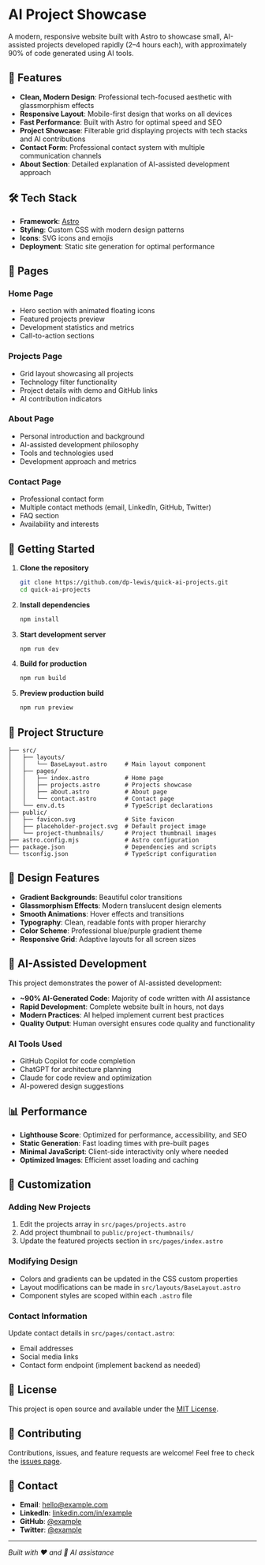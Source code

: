 # AI Project Showcase

A modern, responsive website built with Astro to showcase small, AI-assisted projects developed rapidly (2–4 hours each), with approximately 90% of code generated using AI tools.

## 🚀 Features

- **Clean, Modern Design**: Professional tech-focused aesthetic with glassmorphism effects
- **Responsive Layout**: Mobile-first design that works on all devices
- **Fast Performance**: Built with Astro for optimal speed and SEO
- **Project Showcase**: Filterable grid displaying projects with tech stacks and AI contributions
- **Contact Form**: Professional contact system with multiple communication channels
- **About Section**: Detailed explanation of AI-assisted development approach

## 🛠️ Tech Stack

- **Framework**: [Astro](https://astro.build/)
- **Styling**: Custom CSS with modern design patterns
- **Icons**: SVG icons and emojis
- **Deployment**: Static site generation for optimal performance

## 📱 Pages

### Home Page
- Hero section with animated floating icons
- Featured projects preview
- Development statistics and metrics
- Call-to-action sections

### Projects Page
- Grid layout showcasing all projects
- Technology filter functionality
- Project details with demo and GitHub links
- AI contribution indicators

### About Page
- Personal introduction and background
- AI-assisted development philosophy
- Tools and technologies used
- Development approach and metrics

### Contact Page
- Professional contact form
- Multiple contact methods (email, LinkedIn, GitHub, Twitter)
- FAQ section
- Availability and interests

## 🚀 Getting Started

1. **Clone the repository**
   ```bash
   git clone https://github.com/dp-lewis/quick-ai-projects.git
   cd quick-ai-projects
   ```

2. **Install dependencies**
   ```bash
   npm install
   ```

3. **Start development server**
   ```bash
   npm run dev
   ```

4. **Build for production**
   ```bash
   npm run build
   ```

5. **Preview production build**
   ```bash
   npm run preview
   ```

## 📁 Project Structure

```
├── src/
│   ├── layouts/
│   │   └── BaseLayout.astro     # Main layout component
│   ├── pages/
│   │   ├── index.astro          # Home page
│   │   ├── projects.astro       # Projects showcase
│   │   ├── about.astro          # About page
│   │   └── contact.astro        # Contact page
│   └── env.d.ts                 # TypeScript declarations
├── public/
│   ├── favicon.svg              # Site favicon
│   ├── placeholder-project.svg  # Default project image
│   └── project-thumbnails/      # Project thumbnail images
├── astro.config.mjs             # Astro configuration
├── package.json                 # Dependencies and scripts
└── tsconfig.json                # TypeScript configuration
```

## 🎨 Design Features

- **Gradient Backgrounds**: Beautiful color transitions
- **Glassmorphism Effects**: Modern translucent design elements
- **Smooth Animations**: Hover effects and transitions
- **Typography**: Clean, readable fonts with proper hierarchy
- **Color Scheme**: Professional blue/purple gradient theme
- **Responsive Grid**: Adaptive layouts for all screen sizes

## 🤖 AI-Assisted Development

This project demonstrates the power of AI-assisted development:

- **~90% AI-Generated Code**: Majority of code written with AI assistance
- **Rapid Development**: Complete website built in hours, not days
- **Modern Practices**: AI helped implement current best practices
- **Quality Output**: Human oversight ensures code quality and functionality

### AI Tools Used
- GitHub Copilot for code completion
- ChatGPT for architecture planning
- Claude for code review and optimization
- AI-powered design suggestions

## 📊 Performance

- **Lighthouse Score**: Optimized for performance, accessibility, and SEO
- **Static Generation**: Fast loading times with pre-built pages
- **Minimal JavaScript**: Client-side interactivity only where needed
- **Optimized Images**: Efficient asset loading and caching

## 🔧 Customization

### Adding New Projects
1. Edit the projects array in `src/pages/projects.astro`
2. Add project thumbnail to `public/project-thumbnails/`
3. Update the featured projects section in `src/pages/index.astro`

### Modifying Design
- Colors and gradients can be updated in the CSS custom properties
- Layout modifications can be made in `src/layouts/BaseLayout.astro`
- Component styles are scoped within each `.astro` file

### Contact Information
Update contact details in `src/pages/contact.astro`:
- Email addresses
- Social media links
- Contact form endpoint (implement backend as needed)

## 📄 License

This project is open source and available under the [MIT License](LICENSE).

## 🤝 Contributing

Contributions, issues, and feature requests are welcome! Feel free to check the [issues page](https://github.com/dp-lewis/quick-ai-projects/issues).

## 📧 Contact

- **Email**: hello@example.com
- **LinkedIn**: [linkedin.com/in/example](https://linkedin.com/in/example)
- **GitHub**: [@example](https://github.com/example)
- **Twitter**: [@example](https://twitter.com/example)

---

*Built with ❤️ and 🤖 AI assistance*
